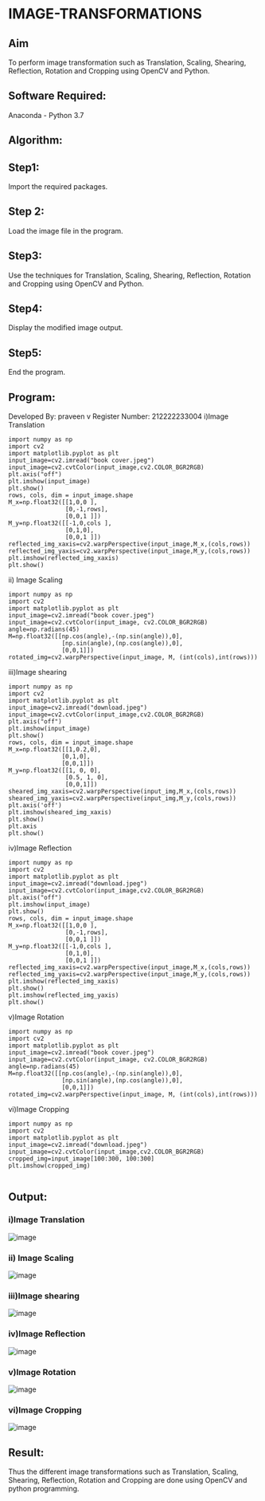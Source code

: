 # IMAGE-TRANSFORMATIONS


## Aim
To perform image transformation such as Translation, Scaling, Shearing, Reflection, Rotation and Cropping using OpenCV and Python.

## Software Required:
Anaconda - Python 3.7

## Algorithm:
## Step1:
Import the required packages.

## Step 2:
Load the image file in the program.

## Step3:
Use the techniques for Translation, Scaling, Shearing, Reflection, Rotation and Cropping using OpenCV and Python.

## Step4:
Display the modified image output.

## Step5:
End the program.

## Program:
Developed By: praveen v
Register Number: 212222233004
i)Image Translation
```
import numpy as np
import cv2
import matplotlib.pyplot as plt
input_image=cv2.imread("book cover.jpeg") 
input_image=cv2.cvtColor(input_image,cv2.COLOR_BGR2RGB) 
plt.axis("off") 
plt.imshow(input_image)
plt.show()
rows, cols, dim = input_image.shape
M_x=np.float32([[1,0,0 ],
                [0,-1,rows],
                [0,0,1 ]])
M_y=np.float32([[-1,0,cols ],
                [0,1,0],
                [0,0,1 ]])
reflected_img_xaxis=cv2.warpPerspective(input_image,M_x,(cols,rows))
reflected_img_yaxis=cv2.warpPerspective(input_image,M_y,(cols,rows))
plt.imshow(reflected_img_xaxis)
plt.show()
```

ii) Image Scaling
```
import numpy as np
import cv2
import matplotlib.pyplot as plt
input_image=cv2.imread("book cover.jpeg") 
input_image=cv2.cvtColor(input_image, cv2.COLOR_BGR2RGB)
angle=np.radians(45)
M=np.float32([[np.cos(angle),-(np.sin(angle)),0],
               [np.sin(angle),(np.cos(angle)),0],
               [0,0,1]])
rotated_img=cv2.warpPerspective(input_image, M, (int(cols),int(rows)))
```


iii)Image shearing
```
import numpy as np
import cv2
import matplotlib.pyplot as plt
input_image=cv2.imread("download.jpeg") 
input_image=cv2.cvtColor(input_image,cv2.COLOR_BGR2RGB) 
plt.axis("off") 
plt.imshow(input_image)
plt.show()
rows, cols, dim = input_image.shape
M_x=np.float32([[1,0.2,0],
               [0,1,0],
               [0,0,1]])
M_y=np.float32([[1, 0, 0],
                [0.5, 1, 0],
                [0,0,1]])
sheared_img_xaxis=cv2.warpPerspective(input_img,M_x,(cols,rows))
sheared_img_yaxis=cv2.warpPerspective(input_img,M_y,(cols,rows))
plt.axis('off')
plt.imshow(sheared_img_xaxis)
plt.show()
plt.axis
plt.show()
```


iv)Image Reflection
```
import numpy as np
import cv2
import matplotlib.pyplot as plt
input_image=cv2.imread("download.jpeg") 
input_image=cv2.cvtColor(input_image,cv2.COLOR_BGR2RGB) 
plt.axis("off") 
plt.imshow(input_image)
plt.show()
rows, cols, dim = input_image.shape
M_x=np.float32([[1,0,0 ],
                [0,-1,rows],
                [0,0,1 ]])
M_y=np.float32([[-1,0,cols ],
                [0,1,0],
                [0,0,1 ]])
reflected_img_xaxis=cv2.warpPerspective(input_image,M_x,(cols,rows))
reflected_img_yaxis=cv2.warpPerspective(input_image,M_y,(cols,rows))
plt.imshow(reflected_img_xaxis)
plt.show()
plt.imshow(reflected_img_yaxis)
plt.show()
```



v)Image Rotation
```
import numpy as np
import cv2
import matplotlib.pyplot as plt
input_image=cv2.imread("book cover.jpeg") 
input_image=cv2.cvtColor(input_image, cv2.COLOR_BGR2RGB)
angle=np.radians(45)
M=np.float32([[np.cos(angle),-(np.sin(angle)),0],
               [np.sin(angle),(np.cos(angle)),0],
               [0,0,1]])
rotated_img=cv2.warpPerspective(input_image, M, (int(cols),int(rows)))
```



vi)Image Cropping

```
import numpy as np
import cv2
import matplotlib.pyplot as plt
input_image=cv2.imread("download.jpeg") 
input_image=cv2.cvtColor(input_image,cv2.COLOR_BGR2RGB)
cropped_img=input_image[100:300, 100:300]
plt.imshow(cropped_img)


```
## Output:
### i)Image Translation
![image](https://github.com/praveenv23013808/IMAGE-TRANSFORMATIONS/assets/145824728/f6a47427-93bc-4e4a-9b3c-f69293023af4)

### ii) Image Scaling


![image](https://github.com/praveenv23013808/IMAGE-TRANSFORMATIONS/assets/145824728/fc795574-9d80-46aa-8585-7144af813c44)



### iii)Image shearing


![image](https://github.com/praveenv23013808/IMAGE-TRANSFORMATIONS/assets/145824728/04037379-6edd-44ae-8f21-37fd1dacb168)



### iv)Image Reflection


![image](https://github.com/praveenv23013808/IMAGE-TRANSFORMATIONS/assets/145824728/c3bd34b0-31aa-40f7-a77b-87e66f7c77a5)



### v)Image Rotation


![image](https://github.com/praveenv23013808/IMAGE-TRANSFORMATIONS/assets/145824728/0fb92637-0d19-4bbd-b474-e8bdc7c91a0d)




### vi)Image Cropping


![image](https://github.com/praveenv23013808/IMAGE-TRANSFORMATIONS/assets/145824728/6d93763b-ebea-4e87-be18-6a15289d77a5)





## Result: 

Thus the different image transformations such as Translation, Scaling, Shearing, Reflection, Rotation and Cropping are done using OpenCV and python programming.
